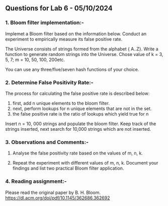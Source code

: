 ## Questions for Lab 6 - 05/10/2024


### 1. Bloom filter implementation:- 

Implemet a Bloom filter based on the information below. Conduct an experiment to empirically measure its false positive rate.

The Universe consists of strings formed from the alphabet { A..Z}. Write a function to
generate random strings into the Universe. Chose value of k = 3, 5, 7; m = 10, 50, 100, 200etc.

You can use any three/five/seven hash functions of your choice.


### 2. Determine False Positivity Rate:- 

The process for calculating the false positive rate is described below:

1. first, add n unique elements to the bloom filter.
2. next, perform lookups for n unique elements that are not in the set.
3. the false positive rate is the ratio of lookups which yield true for n

Insert n = 10, 000 strings and populate the bloom filter. 
Keep track of the strings inserted, next search for 10,000 strings 
which are not inserted.


### 3. Observations and Comments:- 

1. Analyse the false positivity rate based on the values of m, n, k. 

2. Repeat the experiment with different values of m, n, k. Document your findings and list two practical Bloom filter application.


### 4. Reading assignment:- 

Please read the original paper by B. H. Bloom. 
https://dl.acm.org/doi/pdf/10.1145/362686.362692
